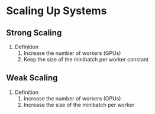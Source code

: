 # Scaling Up Systems

## Strong Scaling

1. Definition
   1. Increase the number of workers (GPUs)
   2. Keep the size of the minibatch per worker constant

## Weak Scaling

1. Definition
   1. Increase the number of workers (GPUs)
   2. Increase the size of the minibatch per worker

